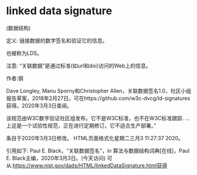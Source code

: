# linked data signature


(数据结构)



定义:
链接数据的数字签名和验证它的信息。



也被称为LDS。



注意:
“关联数据”是通过标准(如url和doi)访问的Web上的信息。


作者:钢


Dave Longley, Manu Sporny和Christopher Allen，关联数据签名1.0，社区小组报告草案，2018年2月27日。可在https://github.com/w3c-dvcg/ld-signatures获得。2020年3月3日查阅。

该规范由W3C数字验证社区组发布。它不是W3C标准，也不在W3C标准跟踪. ...上这是一个试验性规范，正在进行定期修订。它不适合生产部署。”








条目于2020年3月3日修改。
HTML页面格式化星期二三月3 11:27:37 2020。



引用如下:
Paul E. Black，“关联数据签名”，in
算法与数据结构词典[在线]，Paul E. Black主编，2020年3月3日。(今天访问)
可从:https://www.nist.gov/dads/HTML/linkedDataSignature.html获得